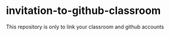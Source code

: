 # invitation-to-github-classroom
This repository is only to link your classroom and github accounts
